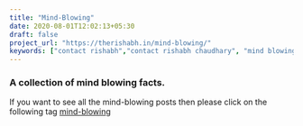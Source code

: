 ```yaml
---
title: "Mind-Blowing"
date: 2020-08-01T12:02:13+05:30
draft: false
project_url: "https://therishabh.in/mind-blowing/"
keywords: ["contact rishabh","contact rishabh chaudhary", "mind blowing facts"]
---
```


### A collection of mind blowing facts.

If you want to see all the mind-blowing posts then please click on the following tag <a href="#">mind-blowing</a>